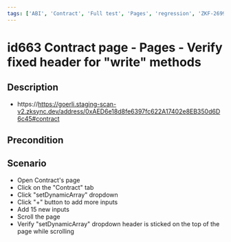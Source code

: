 ```yaml
---
tags: ['ABI', 'Contract', 'Full test', 'Pages', 'regression', 'ZKF-2699', 'Active']
---
```


# id663 Contract page - Pages - Verify fixed header for "write" methods

## Description
  - https://https://goerli.staging-scan-v2.zksync.dev/address/0xAED6e18d8fe6397fc622A17402e8EB350d6D6c45#contract

## Precondition


## Scenario
- Open Contract's page
- Click on the "Contract" tab
- Click "setDynamicArray" dropdown
- Click "+" button to add more inputs
- Add 15 new inputs
- Scroll the page
- Verify "setDynamicArray" dropdown header is sticked on the top of the page while scrolling
